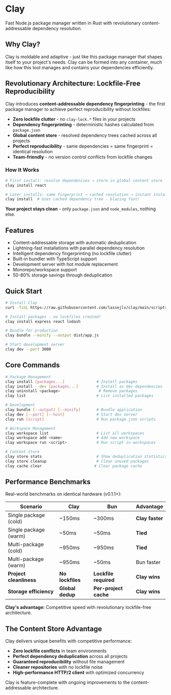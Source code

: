 # Clay

Fast Node.js package manager written in Rust with revolutionary content-addressable dependency resolution.

## Why Clay?

Clay is moldable and adaptive - just like this package manager that shapes itself to your project's needs. Clay can be formed into any container, much like how this tool manages and contains your dependencies efficiently.

## Revolutionary Architecture: Lockfile-Free Reproducibility

Clay introduces **content-addressable dependency fingerprinting** - the first package manager to achieve perfect reproducibility without lockfiles:

- **Zero lockfile clutter** - no `clay-lock.*` files in your projects
- **Dependency fingerprinting** - deterministic hashes calculated from `package.json`
- **Global content store** - resolved dependency trees cached across all projects
- **Perfect reproducibility** - same dependencies = same fingerprint = identical resolution
- **Team-friendly** - no version control conflicts from lockfile changes

### How It Works

```bash
# First install: resolve dependencies → store in global content store
clay install react

# Later installs: same fingerprint → cached resolution → instant install
clay install  # Uses cached dependency tree - blazing fast!
```

**Your project stays clean** - only `package.json` and `node_modules`, nothing else.

## Features

- Content-addressable storage with automatic deduplication
- Lightning-fast installations with parallel dependency resolution  
- Intelligent dependency fingerprinting (no lockfile clutter)
- Built-in bundler with TypeScript support
- Development server with hot module replacement
- Monorepo/workspace support
- 50-80% storage savings through deduplication

## Quick Start

```bash
# Install Clay
curl -fsSL https://raw.githubusercontent.com/lassejlv/clay/main/scripts/install.sh | bash

# Install packages - no lockfiles created!
clay install express react lodash

# Bundle for production
clay bundle --minify --output dist/app.js

# Start development server
clay dev --port 3000
```

## Core Commands

```bash
# Package Management
clay install [packages...]              # Install packages
clay install --dev [packages...]        # Install as dev dependencies
clay uninstall <package>                 # Remove packages
clay list                               # List installed packages

# Development
clay bundle [--output] [--minify]       # Bundle application
clay dev [--port] [--host]              # Start dev server
clay run [script]                       # Run package.json scripts

# Workspace Management
clay workspace list                     # List all workspaces
clay workspace add <name>               # Add new workspace
clay workspace run <script>             # Run script in workspaces

# Content Store
clay store stats                        # Show deduplication statistics
clay store cleanup                      # Clean unused packages
clay cache clear                       # Clear package cache
```

## Performance Benchmarks

Real-world benchmarks on identical hardware (v0.1.1+):

| Scenario | Clay | Bun | Advantage |
|----------|------|-----|-----------|
| Single package (cold) | ~150ms | ~300ms | **Clay faster** |
| Single package (warm) | ~50ms | ~50ms | **Tied** |
| Multi-package (cold) | ~950ms | ~950ms | **Tied** |  
| Multi-package (warm) | ~950ms | ~50ms | Bun faster |
| **Project cleanliness** | **No lockfiles** | **Lockfile required** | **Clay wins** |
| **Storage efficiency** | **Global dedup** | **Per-project cache** | **Clay wins** |

**Clay's advantage:** Competitive speed with revolutionary lockfile-free architecture.

## The Content Store Advantage

Clay delivers unique benefits with competitive performance:

- **Zero lockfile conflicts** in team environments
- **Perfect dependency deduplication** across all projects  
- **Guaranteed reproducibility** without file management
- **Cleaner repositories** with no lockfile noise
- **High-performance HTTP/2 client** with optimized concurrency

Clay is feature-complete with ongoing improvements to the content-addressable architecture.